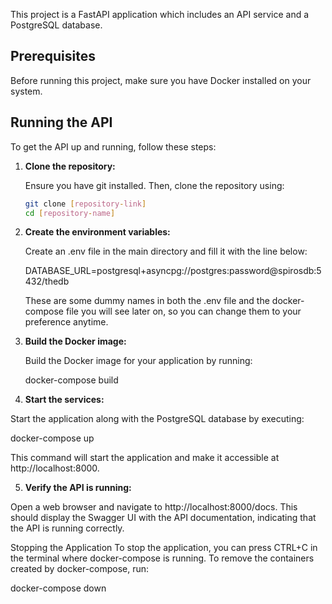 This project is a FastAPI application which includes an API service and a PostgreSQL database.

## Prerequisites

Before running this project, make sure you have Docker installed on your system.

## Running the API

To get the API up and running, follow these steps:

1. **Clone the repository:**

   Ensure you have git installed. Then, clone the repository using:
   ```bash
   git clone [repository-link]
   cd [repository-name]

2. **Create the environment variables:**

    Create an .env file in the main directory and fill it with the line below:

    DATABASE_URL=postgresql+asyncpg://postgres:password@spirosdb:5432/thedb

    These are some dummy names in both the .env file and the docker-compose file you will see
    later on, so you can change them to your preference anytime.

3. **Build the Docker image:**

    Build the Docker image for your application by running:

    docker-compose build

4. **Start the services:**

Start the application along with the PostgreSQL database by executing:

docker-compose up

This command will start the application and make it accessible at http://localhost:8000.

5. **Verify the API is running:**

Open a web browser and navigate to http://localhost:8000/docs. This should display the Swagger UI with the API documentation, indicating that the API is running correctly.


Stopping the Application
To stop the application, you can press CTRL+C in the terminal where docker-compose is running. To remove the containers created by docker-compose, run:

docker-compose down